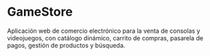 # GameStore
Aplicación web de comercio electrónico para la venta de consolas y videojuegos, con catálogo dinámico, carrito de compras, pasarela de pagos, gestión de productos y búsqueda.

